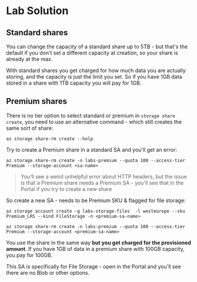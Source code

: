 # Lab Solution

## Standard shares

You can change the capacity of a standard share up to 5TB - but that's the default if you don't set a different capacity at creation, so your share is already at the max.

With standard shares you get charged for how much data you are actually storing, and the capacity is just the limit you set. So if you have 1GB data stored in a share with 1TB capacity you will pay for 1GB.

## Premium shares

There is no tier option to select standard or premium in `storage share create`, you need to use an alternative command - which still creates the same sort of share:

```
az storage share-rm create --help
```

Try to create a Premium share in a standard SA and you'll get an error:

```
az storage share-rm create -n labs-premium --quota 100 --access-tier Premium --storage-account <sa-name>
```

> You'll see a weird unhelpful error about HTTP headers, but the issue is that a Premium share needs a Premium SA - you'll see that in the Portal if you try to create a new share

So create a new SA - needs to be Premium SKU & flagged for file storage:

```
az storage account create -g labs-storage-files  -l westeurope --sku Premium_LRS --kind FileStorage -n <premium-sa-name>

az storage share-rm create -n labs-premium --quota 100 --access-tier Premium --storage-account <premium-sa-name>
```

You use the share in the same way **but you get charged for the provisioned amount**. If you have 1GB of data in a premium share with 100GB capacity, you pay for 100GB. 

This SA is specifically for File Storage - open in the Portal and you'll see there are no Blob or other options.